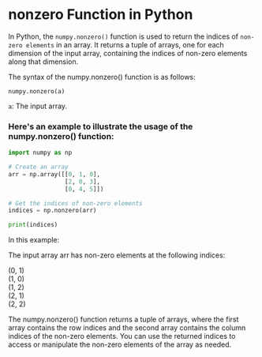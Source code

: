 # nonzero Function in Python

In Python, the `numpy.nonzero()` function is used to return the indices of `non-zero elements` in an array. It returns a tuple of arrays, one for each dimension of the input array, containing the indices of non-zero elements along that dimension.

The syntax of the numpy.nonzero() function is as follows:

```
numpy.nonzero(a)
```

`a`: The input array. 


### Here's an example to illustrate the usage of the numpy.nonzero() function:

```python
import numpy as np

# Create an array
arr = np.array([[0, 1, 0],
                [2, 0, 3],
                [0, 4, 5]])

# Get the indices of non-zero elements
indices = np.nonzero(arr)

print(indices)
```

In this example:

The input array arr has non-zero elements at the following indices:

(0, 1) <br>
(1, 0) <br>
(1, 2) <br>
(2, 1) <br>
(2, 2) <br>


The numpy.nonzero() function returns a tuple of arrays, where the first array contains the row indices and the second array contains the column indices of the non-zero elements.
You can use the returned indices to access or manipulate the non-zero elements of the array as needed.